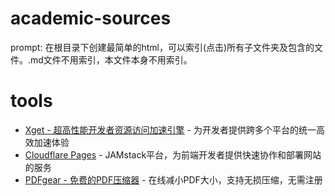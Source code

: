 # academic-sources
prompt: 在根目录下创建最简单的html，可以索引(点击)所有子文件夹及包含的文件。.md文件不用索引，本文件本身不用索引。

# tools
- [Xget - 超高性能开发者资源访问加速引擎](https://github.com/xixu-me/Xget) - 为开发者提供跨多个平台的统一高效加速体验
- [Cloudflare Pages](https://pages.cloudflare.com/) - JAMstack平台，为前端开发者提供快速协作和部署网站的服务
- [PDFgear - 免费的PDF压缩器](https://www.pdfgear.com/zh/compress-pdf/) - 在线减小PDF大小，支持无损压缩，无需注册


